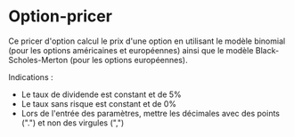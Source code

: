# Option-pricer

Ce pricer d'option calcul le prix d'une option en utilisant le modèle binomial (pour les options américaines et européennes) ainsi que le modèle Black-Scholes-Merton (pour les options européennes). 

Indications : 
- Le taux de dividende est constant et de 5%
-  Le taux sans risque est constant et de 0% 
- Lors de l'entrée des paramètres, mettre les décimales avec des points (".") et non des virgules (",")
